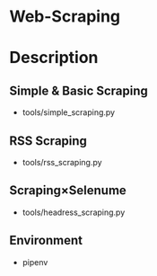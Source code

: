 # Web-Scraping

# Description

## Simple & Basic Scraping
- tools/simple_scraping.py

## RSS Scraping
- tools/rss_scraping.py

## Scraping×Selenume
- tools/headress_scraping.py

## Environment
- pipenv
